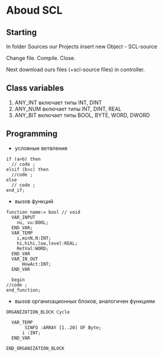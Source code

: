 # Aboud SCL

## Starting

In folder Sources our Projects insert new Object - SCL-source

Change file. Compile. Close.

Next download ours files (+scl-source files) in controller.

## Class variables

1. ANY_INT включает типы INT, DINT
2. ANY_NUM включает типы INT, DINT, REAL
3. ANY_BIT включает типы BOOL, BYTE, WORD, DWORD

## Programming

- условные ветвления

```scl условные ветвления
if (a>b) then
  // code ;
elsif (b>c) then
  //code ;
else
  // code ;
end_if;
```

- вызов функций

```scl Создание функции
function name:= bool // void
  VAR_INPUT
    nu, vu:BOOL;
  END_VAR;
  VAR_TEMP
    i,minN,N:INT;
    hi,hihi,low,level:REAL;
    RetVal:WORD;
  END_VAR
  VAR_IN_OUT
      HowAct:INT;
  END_VAR

  begin
//code ;
end_function;
```

- вызов организационных блоков, аналогичен функциям

```scl
ORGANIZATION_BLOCK Cycle

  VAR_TEMP
       SINFO :ARRAY [1..20] OF Byte;
      i :INT;
  END_VAR

END_ORGANIZATION_BLOCK
```

